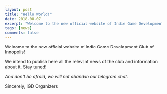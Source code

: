 ```yaml
---
layout: post
title: "Hello World!"
date: 2018-08-07
excerpt: "Welcome to the new official website of Indie Game Development Club of Innopolis."
tags: [news]
comments: false
---
```


Welcome to the new official website of Indie Game Development Club of Innopolis!

We intend to publish here all the relevant news of the club and information about it. Stay tuned!

_And don't be afraid, we will not abandon our telegram chat._

Sincerely,
IGD Organizers